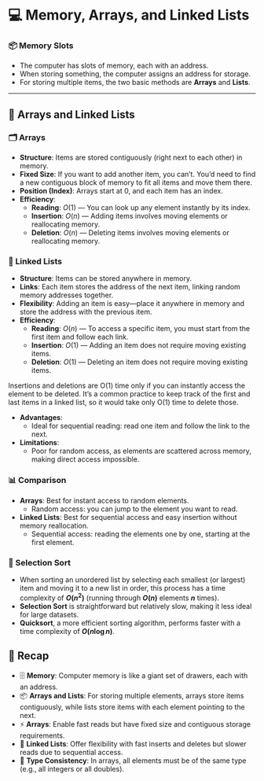 # 💻 Memory, Arrays, and Linked Lists

### 📦 Memory Slots
- The computer has slots of memory, each with an address.
- When storing something, the computer assigns an address for storage.
- For storing multiple items, the two basic methods are **Arrays** and **Lists**.

---

## 📑 Arrays and Linked Lists

### 🗂️ Arrays
- **Structure**: Items are stored contiguously (right next to each other) in memory.
- **Fixed Size**: If you want to add another item, you can’t. You’d need to find a new contiguous block of memory to fit all items and move them there.
- **Position (Index)**: Arrays start at 0, and each item has an index.
- **Efficiency**:
  - **Reading**: $O(1)$ — You can look up any element instantly by its index.
  - **Insertion**: $O(n)$ — Adding items involves moving elements or reallocating memory.
  - **Deletion**: $O(n)$ — Deleting items involves moving elements or reallocating memory.

### 🔗 Linked Lists
- **Structure**: Items can be stored anywhere in memory.
- **Links**: Each item stores the address of the next item, linking random memory addresses together.
- **Flexibility**: Adding an item is easy—place it anywhere in memory and store the address with the previous item.
- **Efficiency**:
  - **Reading**: $O(n)$ — To access a specific item, you must start from the first item and follow each link.
  - **Insertion**: $O(1)$ — Adding an item does not require moving existing items.
  - **Deletion**: $O(1)$ — Deleting an item does not require moving existing items.

Insertions and deletions are O(1) time only if you can instantly access the element to be deleted. It’s a common practice to keep track of the first and last items in a linked list, so it would take only O(1) time to delete those.
- **Advantages**:
  - Ideal for sequential reading: read one item and follow the link to the next.
- **Limitations**:
  - Poor for random access, as elements are scattered across memory, making direct access impossible.

### 📊 Comparison
- **Arrays**: Best for instant access to random elements.
  - Random access: you can jump to the element you want to read.
- **Linked Lists**: Best for sequential access and easy insertion without memory reallocation.
  - Sequential access: reading the elements one by one, starting at the first element.

### 🔄 Selection Sort

- When sorting an unordered list by selecting each smallest (or largest) item and moving it to a new list in order, this process has a time complexity of **$O(n^2)$** (running through **$O(n)$** elements **$n$** times).
- **Selection Sort** is straightforward but relatively slow, making it less ideal for large datasets.
- **Quicksort**, a more efficient sorting algorithm, performs faster with a time complexity of **$O(n \log n)$**.

## 🔁 Recap
- 🗄️ **Memory**: Computer memory is like a giant set of drawers, each with an address.
- 📦 **Arrays and Lists**: For storing multiple elements, arrays store items contiguously, while lists store items with each element pointing to the next.
- ⚡ **Arrays**: Enable fast reads but have fixed size and contiguous storage requirements.
- 🔗 **Linked Lists**: Offer flexibility with fast inserts and deletes but slower reads due to sequential access.
- 🔢 **Type Consistency**: In arrays, all elements must be of the same type (e.g., all integers or all doubles).